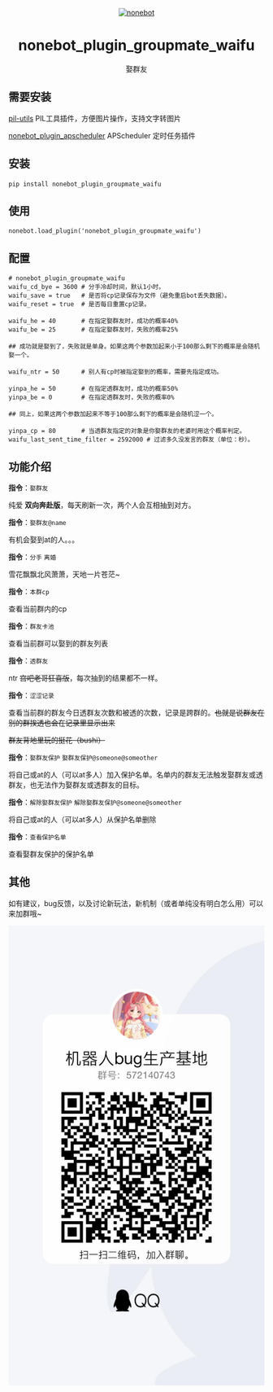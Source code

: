 <p align="center">
  <a href="https://v2.nonebot.dev/"><img src="https://v2.nonebot.dev/logo.png" width="200" height="200" alt="nonebot"></a>
</p>
<div align="center">

# nonebot_plugin_groupmate_waifu

娶群友

</div>

## 需要安装
[pil-utils](https://github.com/MeetWq/pil-utils) PIL工具插件，方便图片操作，支持文字转图片

[nonebot_plugin_apscheduler](https://github.com/nonebot/plugin-apscheduler) APScheduler 定时任务插件
## 安装
    pip install nonebot_plugin_groupmate_waifu
## 使用
    nonebot.load_plugin('nonebot_plugin_groupmate_waifu')
## 配置
    # nonebot_plugin_groupmate_waifu
    waifu_cd_bye = 3600 # 分手冷却时间，默认1小时。
    waifu_save = true   # 是否将cp记录保存为文件（避免重启bot丢失数据）。
    waifu_reset = true  # 是否每日重置cp记录。
	
    waifu_he = 40       # 在指定娶群友时，成功的概率40%
    waifu_be = 25       # 在指定娶群友时，失败的概率25%

    ## 成功就是娶到了，失败就是单身。如果这两个参数加起来小于100那么剩下的概率是会随机娶一个。
    
    waifu_ntr = 50      # 别人有cp时被指定娶到的概率，需要先指定成功。
    
    yinpa_he = 50       # 在指定透群友时，成功的概率50%
    yinpa_be = 0        # 在指定透群友时，失败的概率0%
    
    ## 同上，如果这两个参数加起来不等于100那么剩下的概率是会随机涩一个。
    
    yinpa_cp = 80       # 当透群友指定的对象是你娶群友的老婆时用这个概率判定。
    waifu_last_sent_time_filter = 2592000 # 过滤多久没发言的群友（单位：秒）。

## 功能介绍

__指令__：`娶群友`

纯爱 __双向奔赴版__，每天刷新一次，两个人会互相抽到对方。

__指令__：`娶群友@name`

有机会娶到at的人。。。

__指令__：`分手` `离婚`

雪花飘飘北风萧萧，天地一片苍茫~

__指令__：`本群cp`

查看当前群内的cp

__指令__：`群友卡池`

查看当前群可以娶到的群友列表

__指令__：`透群友`

ntr ~~宫吧老哥狂喜版~~，每次抽到的结果都不一样。

__指令__：`涩涩记录`

查看当前群的群友今日透群友次数和被透的次数，记录是跨群的。~~也就是说群友在别的群挨透也会在记录里显示出来~~

~~群友背地里玩的挺花（bushi）~~

__指令__：`娶群友保护` `娶群友保护@someone@someother`

将自己或at的人（可以at多人）加入保护名单。名单内的群友无法触发娶群友或透群友，也无法作为娶群友或透群友的目标。

__指令__：`解除娶群友保护` `解除娶群友保护@someone@someother`

将自己或at的人（可以at多人）从保护名单删除

__指令__：`查看保护名单`

查看娶群友保护的保护名单
    
## 其他

如有建议，bug反馈，以及讨论新玩法，新机制（或者单纯没有明白怎么用）可以来加群哦~

![群号](https://raw.githubusercontent.com/KarisAya/nonebot_plugin_game_collection/master/%E9%99%84%E4%BB%B6/qrcode_1676538742221.jpg)
